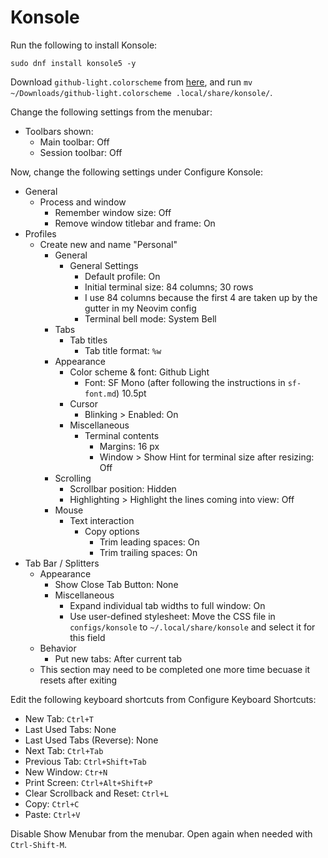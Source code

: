 # Konsole

Run the following to install Konsole:

```
sudo dnf install konsole5 -y
```

Download `github-light.colorscheme` from [here](https://www.pling.com/p/1574065/), and run `mv ~/Downloads/github-light.colorscheme .local/share/konsole/`.

Change the following settings from the menubar:

- Toolbars shown:
  - Main toolbar: Off
  - Session toolbar: Off

Now, change the following settings under Configure Konsole:

- General
  - Process and window
    - Remember window size: Off
    - Remove window titlebar and frame: On
- Profiles
  - Create new and name "Personal"
    - General
      - General Settings
        - Default profile: On
        - Initial terminal size: 84 columns; 30 rows
        - I use 84 columns because the first 4 are taken up by the gutter in my Neovim config
        - Terminal bell mode: System Bell
    - Tabs
      - Tab titles
        - Tab title format: `%w`
    - Appearance
      - Color scheme & font: Github Light
        - Font: SF Mono (after following the instructions in `sf-font.md`) 10.5pt
      - Cursor
        - Blinking > Enabled: On
      - Miscellaneous
        - Terminal contents
          - Margins: 16 px
          -  Window > Show Hint for terminal size after resizing: Off
    - Scrolling
      - Scrollbar position: Hidden
      - Highlighting > Highlight the lines coming into view: Off
    - Mouse
      - Text interaction
        - Copy options
          - Trim leading spaces: On
          - Trim trailing spaces: On
- Tab Bar / Splitters
  - Appearance
    - Show Close Tab Button: None
    - Miscellaneous
      - Expand individual tab widths to full window: On
      - Use user-defined stylesheet: Move the CSS file in `configs/konsole` to `~/.local/share/konsole` and select it for this field
  - Behavior
    - Put new tabs: After current tab
  - This section may need to be completed one more time becuase it resets after exiting

Edit the following keyboard shortcuts from Configure Keyboard Shortcuts:

- New Tab: `Ctrl+T`
- Last Used Tabs: None
- Last Used Tabs (Reverse): None
- Next Tab: `Ctrl+Tab`
- Previous Tab: `Ctrl+Shift+Tab`
- New Window: `Ctr+N`
- Print Screen: `Ctrl+Alt+Shift+P`
- Clear Scrollback and Reset: `Ctrl+L`
- Copy: `Ctrl+C`
- Paste: `Ctrl+V`

Disable Show Menubar from the menubar. Open again when needed with `Ctrl-Shift-M`.

